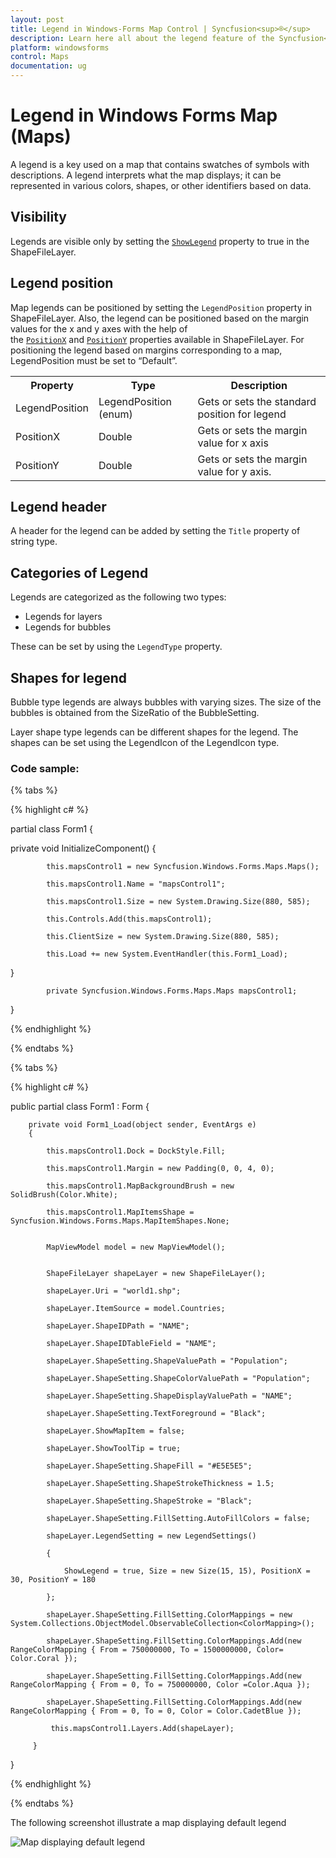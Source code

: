 ```yaml
---
layout: post
title: Legend in Windows-Forms Map Control | Syncfusion<sup>®</sup>
description: Learn here all about the legend feature of the Syncfusion<sup>®</sup> Windows Forms Map (Maps) control and more.
platform: windowsforms
control: Maps
documentation: ug
---
```


# Legend in Windows Forms Map (Maps)

A legend is a key used on a map that contains swatches of symbols with descriptions. A legend interprets what the map displays; it can be represented in various colors, shapes, or other identifiers based on data. 

## Visibility 

Legends are visible only by setting the [`ShowLegend`](https://help.syncfusion.com/cr/windowsforms/Syncfusion.Windows.Forms.Maps.LegendSettings.html#Syncfusion_Windows_Forms_Maps_LegendSettings_ShowLegend) property to true in the ShapeFileLayer.

## Legend position

Map legends can be positioned by setting the `LegendPosition` property in ShapeFileLayer. Also, the legend can be positioned based on the margin values for the x and y axes with the help of the [`PositionX`](https://help.syncfusion.com/cr/windowsforms/Syncfusion.Windows.Forms.Maps.LegendSettings.html#Syncfusion_Windows_Forms_Maps_LegendSettings_PositionX) and [`PositionY`](https://help.syncfusion.com/cr/windowsforms/Syncfusion.Windows.Forms.Maps.LegendSettings.html#Syncfusion_Windows_Forms_Maps_LegendSettings_PositionY) properties available in ShapeFileLayer. For positioning the legend based on margins corresponding to a map, LegendPosition must be set to “Default”.

<table>
<tr>
<th>
Property</th><th>
Type</th><th>
Description</th></tr>
<tr>
<td>
LegendPosition</td><td>
LegendPosition (enum)</td><td>
Gets or sets the standard position for legend</td></tr>
<tr>
<td>
PositionX</td><td>
Double</td><td>
Gets or sets the margin value for x axis</td></tr>
<tr>
<td>
PositionY</td><td>
Double</td><td>
Gets or sets the margin value for y axis.</td></tr>
</table>


## Legend header

A header for the legend can be added by setting the `Title` property of string type.

## Categories of Legend 

Legends are categorized as the following two types:

* Legends for layers
* Legends for bubbles

These can be set by using the `LegendType` property.


## Shapes for legend 

Bubble type legends are always bubbles with varying sizes. The size of the bubbles is obtained from the SizeRatio of the BubbleSetting.

Layer shape type legends can be different shapes for the legend. The shapes can be set using the LegendIcon of the LegendIcon type.

### Code sample:

{% tabs %}

{% highlight c# %}

partial class Form1
{

  private void InitializeComponent()
  {

            this.mapsControl1 = new Syncfusion.Windows.Forms.Maps.Maps();

            this.mapsControl1.Name = "mapsControl1";

            this.mapsControl1.Size = new System.Drawing.Size(880, 585); 

            this.Controls.Add(this.mapsControl1);  

            this.ClientSize = new System.Drawing.Size(880, 585);          

            this.Load += new System.EventHandler(this.Form1_Load);
}

            private Syncfusion.Windows.Forms.Maps.Maps mapsControl1;

}  

{% endhighlight %}

{% endtabs %}

{% tabs %}

{% highlight c# %}

public partial class Form1 : Form
{

        private void Form1_Load(object sender, EventArgs e)
        {

            this.mapsControl1.Dock = DockStyle.Fill;

            this.mapsControl1.Margin = new Padding(0, 0, 4, 0);

            this.mapsControl1.MapBackgroundBrush = new SolidBrush(Color.White);

            this.mapsControl1.MapItemsShape = Syncfusion.Windows.Forms.Maps.MapItemShapes.None;


            MapViewModel model = new MapViewModel();


            ShapeFileLayer shapeLayer = new ShapeFileLayer();

            shapeLayer.Uri = "world1.shp";

            shapeLayer.ItemSource = model.Countries;

            shapeLayer.ShapeIDPath = "NAME";

            shapeLayer.ShapeIDTableField = "NAME";

            shapeLayer.ShapeSetting.ShapeValuePath = "Population";

            shapeLayer.ShapeSetting.ShapeColorValuePath = "Population";

            shapeLayer.ShapeSetting.ShapeDisplayValuePath = "NAME";

            shapeLayer.ShapeSetting.TextForeground = "Black";

            shapeLayer.ShowMapItem = false;

            shapeLayer.ShowToolTip = true;

            shapeLayer.ShapeSetting.ShapeFill = "#E5E5E5";

            shapeLayer.ShapeSetting.ShapeStrokeThickness = 1.5;

            shapeLayer.ShapeSetting.ShapeStroke = "Black";

            shapeLayer.ShapeSetting.FillSetting.AutoFillColors = false;

            shapeLayer.LegendSetting = new LegendSettings()

            {

                ShowLegend = true, Size = new Size(15, 15), PositionX = 30, PositionY = 180

            };

            shapeLayer.ShapeSetting.FillSetting.ColorMappings = new System.Collections.ObjectModel.ObservableCollection<ColorMapping>();

            shapeLayer.ShapeSetting.FillSetting.ColorMappings.Add(new RangeColorMapping { From = 750000000, To = 1500000000, Color= Color.Coral });

            shapeLayer.ShapeSetting.FillSetting.ColorMappings.Add(new RangeColorMapping { From = 0, To = 750000000, Color =Color.Aqua });

            shapeLayer.ShapeSetting.FillSetting.ColorMappings.Add(new RangeColorMapping { From = 0, To = 0, Color = Color.CadetBlue });

             this.mapsControl1.Layers.Add(shapeLayer);

         }

}       

{% endhighlight %}

{% endtabs %}

The following screenshot illustrate a map displaying default legend

![Map displaying default legend](Legend_images/Legend_img1.png)

